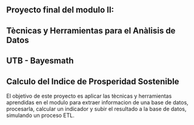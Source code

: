 ## Proyecto final del modulo II:
## Tècnicas y Herramientas para el Anàlisis de Datos
## UTB - Bayesmath
## Calculo del Indice de Prosperidad Sostenible
El objetivo de este proyecto es aplicar las tècnicas y herramientas aprendidas en el modulo para extraer informacion de una base de datos, procesarla, calcular un indicador y subir el resultado a la base de datos, simulando un proceso ETL.
